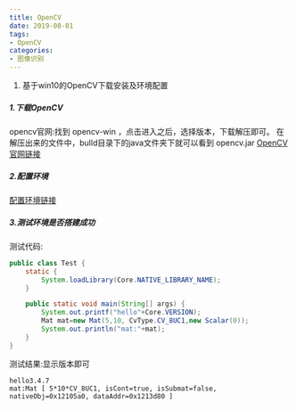 ```yaml
---
title: OpenCV
date: 2019-08-01
tags:
- OpenCV
categories: 
- 图像识别
---
```

1. 基于win10的OpenCV下载安装及环境配置
<!-- more -->
##### 1.下载OpenCV
opencv官网:找到 opencv-win ，点击进入之后，选择版本，下载解压即可。
在解压出来的文件中，bulld目录下的java文件夹下就可以看到 opencv.jar
[OpenCV官网链接](https://sourceforge.net/projects/opencvlibrary/files/)
##### 2.配置环境
[配置环境链接](https://jingyan.baidu.com/article/0202781151ec471bcc9ce5ca.html)
##### 3.测试环境是否搭建成功
测试代码:
```java
public class Test {
    static {
        System.loadLibrary(Core.NATIVE_LIBRARY_NAME);
    }

    public static void main(String[] args) {
        System.out.printf("hello"+Core.VERSION);
        Mat mat=new Mat(5,10, CvType.CV_8UC1,new Scalar(0));
        System.out.println("mat:"+mat);
    }
}
```
测试结果:显示版本即可
```
hello3.4.7
mat:Mat [ 5*10*CV_8UC1, isCont=true, isSubmat=false, nativeObj=0x12105a0, dataAddr=0x1213d80 ]
```